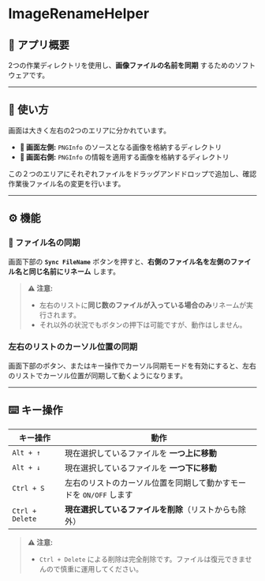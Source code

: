 # ImageRenameHelper

## 📝 アプリ概要

2つの作業ディレクトリを使用し、**画像ファイルの名前を同期** するためのソフトウェアです。

---

## 📌 使い方

画面は大きく左右の2つのエリアに分かれています。

- **📂 画面左側:** `PNGInfo` のソースとなる画像を格納するディレクトリ
- **📂 画面右側:** `PNGInfo` の情報を適用する画像を格納するディレクトリ

この２つのエリアにそれぞれファイルをドラッグアンドドロップで追加し、確認作業後ファイル名の変更を行います。

---

## ⚙️ 機能

### 🔄 ファイル名の同期

画面下部の **`Sync FileName`** ボタンを押すと、**右側のファイル名を左側のファイル名と同じ名前にリネーム** します。

> **⚠️ 注意:**
> - 左右のリストに**同じ数のファイルが入っている場合のみ**リネームが実行されます。
> - それ以外の状況でもボタンの押下は可能ですが、動作はしません。

### 左右のリストのカーソル位置の同期

画面下部のボタン、またはキー操作でカーソル同期モードを有効にすると、左右のリストでカーソル位置が同期して動くようになります。

---

## ⌨️ キー操作

| キー操作            | 動作                                     |
|-----------------|----------------------------------------|
| `Alt + ↑`       | 現在選択しているファイルを **一つ上に移動**               |
| `Alt + ↓`       | 現在選択しているファイルを **一つ下に移動**               |
| `Ctrl + S`      | 左右のリストのカーソル位置を同期して動かすモードを `ON/OFF` します |
| `Ctrl + Delete` | **現在選択しているファイルを削除**（リストからも除外）          |

> **⚠️ 注意:**
> - `Ctrl + Delete` による削除は完全削除です。ファイルは復元できませんので慎重に運用してください。